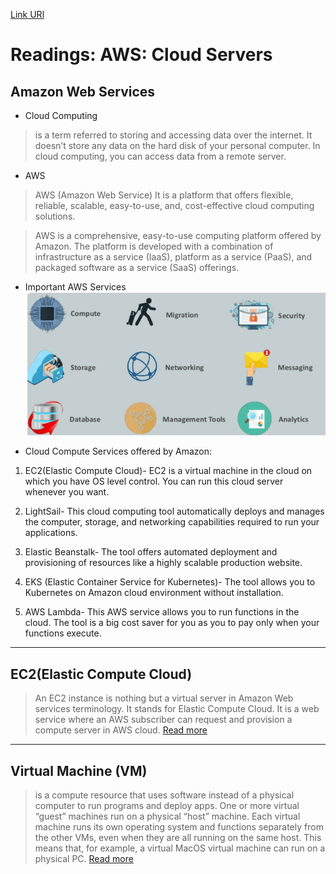 [Link URl](https://mujahedyousef.github.io/advanced-js-reading-notes.-/day_14/class_14.html)

# Readings: AWS: Cloud Servers

## Amazon Web Services

* Cloud Computing

> is a term referred to storing and accessing data over the internet. It doesn’t store any data on the hard disk of your personal computer. In cloud computing, you can access data from a remote server.

* AWS

> AWS (Amazon Web Service)  It is a platform that offers flexible, reliable, scalable, easy-to-use, and, cost-effective cloud computing solutions.

> AWS is a comprehensive, easy-to-use computing platform offered by Amazon. The platform is developed with a combination of infrastructure as a service (IaaS), platform as a service (PaaS), and packaged software as a service (SaaS) offerings.

* Important AWS Services
![Important AWS Services](/day_14/2022-03-28%20(7).png)

* Cloud Compute Services offered by Amazon:

1. EC2(Elastic Compute Cloud)- EC2 is a virtual machine in the cloud on which you have OS level control. You can run this cloud server whenever you want.

1. LightSail- This cloud computing tool automatically deploys and manages the computer, storage, and networking capabilities required to run your applications.
1. Elastic Beanstalk- The tool offers automated deployment and provisioning of resources like a highly scalable production website.
1. EKS (Elastic Container Service for Kubernetes)- The tool allows you to Kubernetes on Amazon cloud environment without installation.
1. AWS Lambda- This AWS service allows you to run functions in the cloud. The tool is a big cost saver for you as you to pay only when your functions execute.

----

## EC2(Elastic Compute Cloud)

> An EC2 instance is nothing but a virtual server in Amazon Web services terminology. It stands for Elastic Compute Cloud. It is a web service where an AWS subscriber can request and provision a compute server in AWS cloud.
[Read more](https://www.guru99.com/creating-amazon-ec2-instance.html)
----

## Virtual Machine (VM)

>is a compute resource that uses software instead of a physical computer to run programs and deploy apps. One or more virtual “guest” machines run on a physical “host” machine.  Each virtual machine runs its own operating system and functions separately from the other VMs, even when they are all running on the same host. This means that, for example, a virtual MacOS virtual machine can run on a physical PC.
[Read more](https://www.vmware.com/topics/glossary/content/virtual-machine.html)
